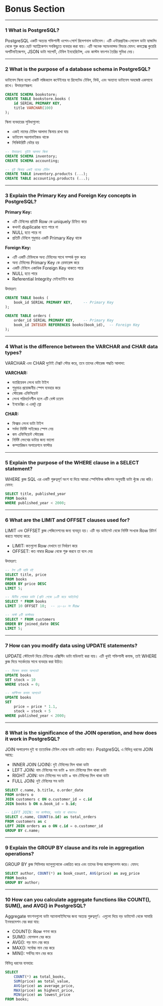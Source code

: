 # Bonus Section

---

### 1️ What is PostgreSQL?

PostgreSQL একটি অত্যন্ত শক্তিশালী ওপেন-সোর্স রিলেশনাল ডাটাবেস। এটি এন্টারপ্রাইজ-লেভেল ডাটা হ্যান্ডলিং থেকে শুরু করে ছোট অ্যাপ্লিকেশন সবকিছুতে ব্যবহার করা যায়। এটি অনেক অ্যাডভান্সড ফিচার যেমন: কমপ্লেক্স কুয়েরি অপটিমাইজেশন, JSON ডাটা সাপোর্ট, টেবিল ইনহেরিটেন্স, এবং কাস্টম ফাংশন তৈরির সুবিধা দেয়।

---

### 2️ What is the purpose of a database schema in PostgreSQL?

ডাটাবেস স্কিমা হলো একটি লজিক্যাল কন্টেইনার যা রিলেটেড টেবিল, ভিউ, এবং অন্যান্য ডাটাবেস অবজেক্ট একসাথে রাখে। উদাহরণস্বরূপ:

```sql
CREATE SCHEMA bookstore;
CREATE TABLE bookstore.books (
    id SERIAL PRIMARY KEY,
    title VARCHAR(100)
);
```

স্কিমা ব্যবহারের সুবিধাগুলো:

- একই নামের টেবিল আলাদা স্কিমায় রাখা যায়
- ডাটাবেস অরগানাইজড থাকে
- সিকিউরিটি বেটার হয়

```sql
-- উদাহরণ: দুইটা আলাদা স্কিমা
CREATE SCHEMA inventory;
CREATE SCHEMA accounting;

-- দুই স্কিমায় একই নামের টেবিল
CREATE TABLE inventory.products (...);
CREATE TABLE accounting.products (...);
```

---

### 3️ Explain the Primary Key and Foreign Key concepts in PostgreSQL?

**Primary Key:**

- এটি টেবিলের প্রতিটি Row কে uniquely চিহ্নিত করে
- কখনই duplicate হতে পারে না
- NULL হতে পারে না
- প্রতিটি টেবিলে শুধুমাত্র একটি Primary Key থাকে

**Foreign Key:**

- এটি একটি টেবিলকে অন্য টেবিলের সাথে সম্পর্ক যুক্ত করে
- অন্য টেবিলের Primary Key কে রেফারেন্স করে
- একটি টেবিলে একাধিক Foreign Key থাকতে পারে
- NULL হতে পারে
- Referential Integrity মেইনটেইন করে

উদাহরণ:

```sql
CREATE TABLE books (
    book_id SERIAL PRIMARY KEY,     -- Primary Key
);

CREATE TABLE orders (
    order_id SERIAL PRIMARY KEY,    -- Primary Key
    book_id INTEGER REFERENCES books(book_id),  -- Foreign Key
);
```

---

### 4️ What is the difference between the VARCHAR and CHAR data types?

VARCHAR এবং CHAR দুটোই টেক্সট স্টোর করে, তবে তাদের স্টোরেজ পদ্ধতি আলাদা:

**VARCHAR:**

- ভ্যারিয়েবল লেংথ ডাটা টাইপ
- শুধুমাত্র প্রয়োজনীয় স্পেস ব্যবহার করে
- স্টোরেজ এফিসিয়েন্ট
- লেংথ পরিবর্তনশীল হলে এটি বেস্ট চয়েস
- ইনডেক্সিং এ একটু স্লো

**CHAR:**

- ফিক্সড লেংথ ডাটা টাইপ
- সর্বদা নির্দিষ্ট সাইজের স্পেস নেয়
- কম এফিসিয়েন্ট স্টোরেজ
- নির্দিষ্ট লেংথের ডাটার জন্য ভালো
- কম্প্যারিজন অপারেশনে ফাস্টার

---

### 5️ Explain the purpose of the WHERE clause in a SELECT statement?

WHERE ক্লজ SQL এর একটি গুরুত্বপূর্ণ অংশ যা দিয়ে আমরা স্পেসিফিক কন্ডিশন অনুযায়ী ডাটা খুঁজে বের করি। যেমন:

```sql
SELECT title, published_year
FROM books
WHERE published_year < 2000;
```

---

### 6️ What are the LIMIT and OFFSET clauses used for?

LIMIT এবং OFFSET ক্লজ পেজিনেশনের জন্য ব্যবহৃত হয়। এটি বড় ডাটাসেট থেকে নির্দিষ্ট সংখ্যক Row রিটার্ন করতে সাহায্য করে:

- LIMIT: কতগুলো Row দেখাবে তা নির্ধারণ করে
- OFFSET: কত নাম্বার Row থেকে শুরু করবে তা বলে দেয়

উদাহরণ:

```sql
-- টপ ৫টি দামি বই
SELECT title, price
FROM books
ORDER BY price DESC
LIMIT 5;

-- দ্বিতীয় পেজের ডাটা (প্রতি পেজে ১০টি করে আইটেম)
SELECT * FROM books
LIMIT 10 OFFSET 10;  -- ১১-২০ নং Row

-- লাস্ট ৫টি কাস্টমার
SELECT * FROM customers
ORDER BY joined_date DESC
LIMIT 5;
```

---

### 7️ How can you modify data using UPDATE statements?

UPDATE স্টেটমেন্ট দিয়ে টেবিলের এক্সিস্টিং ডাটা মডিফাই করা যায়। এটি খুবই শক্তিশালী কমান্ড, তাই WHERE ক্লজ দিয়ে সতর্কতার সাথে ব্যবহার করা উচিত:

```sql
-- সিঙ্গেল কলাম আপডেট
UPDATE books
SET stock = 10
WHERE stock = 0;

-- মাল্টিপল কলাম আপডেট
UPDATE books
SET
    price = price * 1.1,
    stock = stock + 5
WHERE published_year < 2000;
```

---

### 8️ What is the significance of the JOIN operation, and how does it work in PostgreSQL?

JOIN অপারেশন দুই বা ততোধিক টেবিল থেকে ডাটা একত্রিত করে। PostgreSQL এ বিভিন্ন ধরনের JOIN আছে:

- INNER JOIN (JOIN): দুই টেবিলের মিল থাকা ডাটা
- LEFT JOIN: বাম টেবিলের সব ডাটা + ডান টেবিলের মিল থাকা ডাটা
- RIGHT JOIN: ডান টেবিলের সব ডাটা + বাম টেবিলের মিল থাকা ডাটা
- FULL JOIN: দুই টেবিলের সব ডাটা

```sql
SELECT c.name, b.title, o.order_date
FROM orders o
JOIN customers c ON o.customer_id = c.id
JOIN books b ON o.book_id = b.id;

-- LEFT JOIN: সব কাস্টমার, অর্ডার না থাকলেও
SELECT c.name, COUNT(o.id) as total_orders
FROM customers as c
LEFT JOIN orders as o ON c.id = o.customer_id
GROUP BY c.name;
```

---

### 9️ Explain the GROUP BY clause and its role in aggregation operations?

GROUP BY ক্লজ সিমিলার ভ্যালুগুলোকে একত্রিত করে এবং তাদের উপর ক্যালকুলেশন করে। যেমন:

```sql
SELECT author, COUNT(*) as book_count, AVG(price) as avg_price
FROM books
GROUP BY author;
```

---

### 10 How can you calculate aggregate functions like COUNT(), SUM(), and AVG() in PostgreSQL?

Aggregate ফাংশনগুলো ডাটা অ্যানালাইসিসের জন্য অত্যন্ত গুরুত্বপূর্ণ। এগুলো দিয়ে বড় ডাটাসেট থেকে সামারি ইনফরমেশন বের করা যায়:

- COUNT(): Row গণনা করে
- SUM(): যোগফল বের করে
- AVG(): গড় মান বের করে
- MAX(): সর্বোচ্চ মান বের করে
- MIN(): সর্বনিম্ন মান বের করে

বিভিন্ন ধরনের ব্যবহার:

```sql
SELECT
    COUNT(*) as total_books,
    SUM(price) as total_value,
    AVG(price) as average_price,
    MAX(price) as highest_price,
    MIN(price) as lowest_price
FROM books;
```
